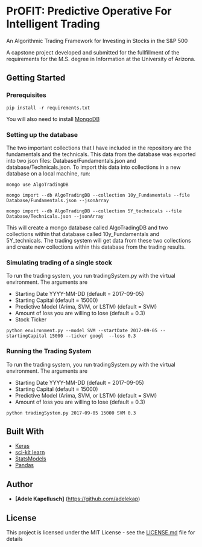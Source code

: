 # PrOFIT: Predictive Operative For Intelligent Trading
An Algorithmic Trading Framework for Investing in Stocks in the S&P 500

A capstone project developed and submitted for the fullfillment of the requirements for the M.S. degree in Information at the University of Arizona.

## Getting Started

### Prerequisites

```
pip install -r requirements.txt
```

You will also need to install [MongoDB](https://docs.mongodb.com/manual/installation/)

### Setting up the database
The two important collections that I have included in the repository are the fundamentals and the technicals. This data from the database was exported into two json files: Database/Fundamentals.json and database/Technicals.json. To import this data into collections in a new database on a local machine, run:

```
mongo use AlgoTradingDB
```

```
mongo import --db AlgoTradingDB --collection 10y_Fundamentals --file Database/Fundamentals.json --jsonArray

mongo import --db AlgoTradingDB --collection 5Y_technicals --file Database/Technicals.json --jsonArray
```

This will create a mongo database called AlgoTradingDB and two collections within that database called 10y_Fundamentals and 5Y_technicals. The trading system will get data from these two collections and create new collections within this database from the trading results.

### Simulating trading of a single stock
To run the trading system, you run tradingSystem.py with the virtual environment. The arguments are

* Starting Date YYYY-MM-DD (default = 2017-09-05)
* Starting Capital (default = 15000)
* Predictive Model (Arima, SVM, or LSTM) (default = SVM)
* Amount of loss you are willing to lose (default = 0.3)
* Stock Ticker

```
python environment.py --model SVM --startDate 2017-09-05 --startingCapital 15000 --ticker googl  --loss 0.3
```


### Running the Trading System
To run the trading system, you run tradingSystem.py with the virtual environment. The arguments are

* Starting Date YYYY-MM-DD (default = 2017-09-05)
* Starting Capital (default = 15000)
* Predictive Model (Arima, SVM, or LSTM) (default = SVM)
* Amount of loss you are willing to lose (default = 0.3)

```
python tradingSystem.py 2017-09-05 15000 SVM 0.3
```

## Built With

* [Keras](https://keras.io/)
* [sci-kit learn](http://scikit-learn.org/stable/documentation.html)
* [StatsModels](https://www.statsmodels.org/stable/index.html)
* [Pandas](https://pandas.pydata.org/pandas-docs/stable/)


## Author

* **[Adele Kapellusch]** (https://github.com/adelekap)


## License

This project is licensed under the MIT License - see the [LICENSE.md](LICENSE.md) file for details
